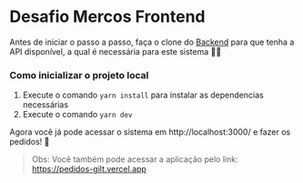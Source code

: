 # Desafio Mercos Frontend

Antes de iniciar o passo a passo, faça o clone do [Backend](https://github.com/lauraziebarth/vendas) para que tenha a API disponível, a qual é necessária para este sistema 👩‍💻

### Como inicializar o projeto local

1. Execute o comando `yarn install` para instalar as dependencias necessárias
2. Execute o comando `yarn dev` 

Agora você já pode acessar o sistema em http://localhost:3000/ e fazer os pedidos! 🚀

> Obs: Você também pode acessar a aplicação pelo link: https://pedidos-gilt.vercel.app

